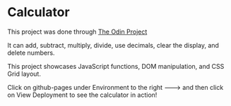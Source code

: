 # Calculator

This project was done through <a href="https://www.theodinproject.com">The Odin Project</a>

It can add, subtract, multiply, divide, use decimals, clear the display, and delete numbers.

This project showcases JavaScript functions, DOM manipulation, and CSS Grid layout.

Click on github-pages under Environment to the right ---> and then click on View Deployment to see the calculator in action!
